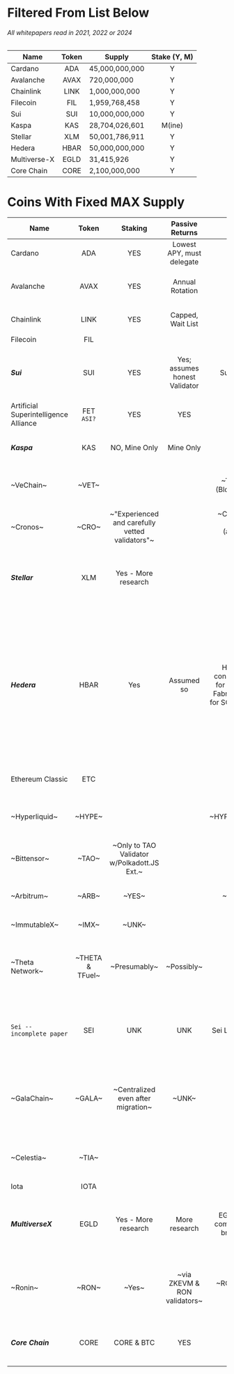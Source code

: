 # Filtered From List Below
###### All whitepapers read in 2021, 2022 or 2024

| Name                                      | Token    | Supply          | Stake (Y, M)   |
| ----                                      | :------: | -----------     | :--------:     |
| Cardano                                   | ADA      | 45,000,000,000  | Y              |
| Avalanche                                 | AVAX     | 720,000,000     | Y              |
| Chainlink                                 | LINK     | 1,000,000,000   | Y              |
| Filecoin                                  | FIL      | 1,959,768,458   | Y              |
| Sui                                       | SUI      | 10,000,000,000  | Y              |
| Kaspa                                     | KAS      | 28,704,026,601  | M(ine)         |
| Stellar                                   | XLM      | 50,001,786,911  | Y              |
| Hedera                                    | HBAR     | 50,000,000,000  | Y              |
| Multiverse-X                              | EGLD     | 31,415,926      | Y              |
| Core Chain                                | CORE     | 2,100,000,000   | Y              | 


# Coins With Fixed MAX Supply

| Name                                       | Token             | Staking                                          | Passive Returns                | Network                                                                                    | Max Supply                             | Acceptable Tokenomics                                                                                                                                | Whitepaper                                                                                                                                                                          |   Type/Notes                                                                                 |
| ------                                     |  :-----:          | :-------:                                        | :---------------:              | :-------:                                                                                  | :----------:                           | :----------:                                                                                                                                         | :-------:                                                                                                                                                                           | -------------                                                                                |
| Cardano                                    | ADA               | YES                                              | Lowest APY, must delegate      | Cardano                                                                                    | 45,000,000,000                         | Nope, already in it                                                                                                                                  |  Maybe -> [1](https://docs.cardano.org/about-cardano/contributions/) - [2](https://arxiv.org/pdf/2012.15254.pdf)                                                                    | POS, ecosystem                                                                               |                 
| Avalanche                                  | AVAX              | YES                                              | Annual Rotation                |   ERC                                                                                      | 720,000,000                            |                                                                                                                                                      |  [Link](https://cdn.prod.website-files.com/5d80307810123f5ffbb34d6e/6008d7bbf8b10d1eb01e7e16_Avalanche%20Platform%20Whitepaper.pdf) - [Other](https://www.avalabs.org/whitepapers)  | EVM -- 3-chains -- UTXO & Accounting -- ecosystem                                            |
| Chainlink                                  | LINK              | YES                                              | Capped, Wait List              |   ERC                                                                                      | 1,000,000,000                          |                                                                                                                                                      |  [Download](https://research.chain.link/whitepaper-v2.pdf)                                                                                                                          | Layer-0-ish -- Check Tokenomics                                                              |
| Filecoin                                   | FIL               |                                                  |                                |                                                                                            | 1,959,768,458                          |                                                                                                                                                      |  [Download](https://filecoin.io/filecoin.pdf)                                                                                                                                       | Storage                                                                                      |
| **_Sui_**                                  | SUI               | YES                                              | Yes; assumes honest Validator  | Sui & Bridges                                                                              | 10,000,000,000                         | _**LOOKUP**_                                                                                                                                         |  [1](https://docs.sui.io/paper/sui.pdf) - [2](https://docs.sui.io/paper/tokenomics.pdf)                                                                                             | No burn -- EVM -- Permissionless -- S-contracts -- Native storage -- Tokenomics?             |
| Artificial Superintelligence Alliance      | FET <br>`ASI?`    | YES                                              | YES                            | ERC/BNB                                                                                    | 2,719,493,896 <br> `New tokenomics ?`  | `WAITING NO TRANSITION`                                                                                                                              |  [1](https://fetch.ai/blog/fetch-ai-economics-white-paper) - [2](https://docs.superintelligence.io/artificial-superintelligence-alliance)                                           | `WAITING`                                                                                    | 
| **_Kaspa_**                                | KAS               | NO, Mine Only                                    | Mine Only                      | Kaspa                                                                                      | 28,704,026,601                         | `Fair Launch`<br> no pre-mine                                                                                                                        |  [Library](https://kaspa.org/publications/)                                                                                                                                         | PoW -- Permisionless -- Lightweight -- Evolving-DAG                                          |
| ~VeChain~                                  | ~VET~             |                                                  |                                | ~THORchain (Blockchain X)~                                                                 | ~86,712,634,466~                       |                                                                                                                                                      |  ~[Download](https://www.vechain.org/assets/whitepaper/whitepaper-1-0.pdf)~                                                                                                         | ~On THORchain -- Supply tracking -- NO THANKS~                                               |
| ~Cronos~                                   | ~CRO~             | ~"Experienced and carefully vetted validators"~  |                                | ~Chronos POS Chain <br> (aka Chain) <br> & IBC~                                            | ~30,000,000,000~                       |                                                                                                                                                      |  ~[Link](https://whitepaper.cronos.org/)~                                                                                                                                           | ~Permissioned validators -- Web3-oriented -- Formerly Crypto.com~                            |
| **_Stellar_**                              | XLM               | Yes - More research                              |                                |                                                                                            | 50,001,786,911                         |                                                                                                                                                      |  [Download](https://cdn.sanity.io/files/e2r40yh6/production-i18n/39856a57fa0c6e7d646b7db88f48f17688693fe4.pdf?dl=stellar-consensus-protocol.pdf)                                    | Stellar CP -- Federated Byzantine Agreement System -- Quorum Slices                          |                   
| **_Hedera_**                               | HBAR              | Yes                                              | Assumed so                     | Hedera with consensus tie-in for Hyperledger Fabric  -- Soldiity for SC (not an ERC)       | 50,000,000,000                         | _**LOOKUP**_ -- Swirlds owns 5% supply + gets 10% (or a min) of fees -- could Swirlds end up with all HBAR through ownership/commission agreement    | [Library](https://hedera.com/papers)                                                                                                                                                | Read 2023 Compilation -- aPOS -- Protected code -- hashgraft, no pruning -- centralized moving to decentralizaed -- governing council runs nodes and governs -- permissionless in future -- built for kyc/aml along with pseudonimity |
| Ethereum Classic                           | ETC               |                                                  |                                |                                                                                            | 210,700,000                            |                                                                                                                                                      |  [Library](https://ethereumclassic.org/knowledge/foundation)                                                                                                                        | `ON LIST` -- Claims to use ETH WP                                                            |
| ~Hyperliquid~                              | ~HYPE~            |                                                  |                                | ~HYPER/ETH/ARB~                                                                            | ~1,000,000,000~                        | ~UNK~                                                                                                                                                |  ~[Gitbook](https://hyperliquid.gitbook.io/hyperliquid-docs)~                                                                                                                       | ~Uses 3-chains -- ETH gas -- requires wrap(s) -- **OR** -- bridging~                         |
| ~Bittensor~                                | ~TAO~             | ~Only to TAO Validator w/Polkadott.JS Ext.~      |                                | ~UNK~                                                                                      | ~21,000,000~                           |                                                                                                                                                      |  ~[Link](https://bittensor.com/whitepaper)~                                                                                                                                         | ~Staking via Polkadot.js -- DOT gov affects TAO?~                                            |
| ~Arbitrum~                                 | ~ARB~             | ~YES~                                            |                                | ~ERC/ARB~                                                                                  | ~10,000,000,000~                       |                                                                                                                                                      | ~[Git](https://docs.arbitrum.io/welcome/get-started)~                                                                                                                               | ~L2 of ETH -- EMV -- reuqires wrap(s) -- **OR** -- bridging~                                 |  
| ~ImmutableX~                               | ~IMX~             |~UNK~                                             |                                |                                                                                            | ~2,000,000,000~                        | ~Eth L2 for NFTs~                                                                                                                                    |  ~[Download](https://uploads-ssl.webflow.com/646557ee455c3e16e4a9bcb3/6499367de527dd82ab7475a3_Immutable%20Whitepaper%20Update%202023%20(3).pdf)~                                   | ~Ethereum L2 for NFTs~                                                                                    |
| ~Theta Network~                            | ~THETA & TFuel~   | ~Presumably~                                     | ~Possibly~                     |                                                                                            | ~1,000,000,000~                        |                                                                                                                                                      |  ~[Library](https://www.thetatoken.org/docs)~                                                                                                                                       | ~Guardians & Validators & EdgeNodes -- BIG TECH are Elitee Validators -- Unique CDN???~                                                                                    | 
| `Sei -- incomplete paper`                  | SEI               | UNK                                              | UNK                            | Sei L1 For Trading                                                                         | 10,000,000,000                         | UNK                                                                                                                                                  |  [Github](https://github.com/sei-protocol/sei-chain/blob/main/whitepaper/Sei_Whitepaper.pdf) - [Web](https://www.sei.io/)                                                           | Incomplete whitepaper download -- Matching Engine -- Smart Cons -- For Trading/DEX/CEX                                                                                    |
| ~GalaChain~                                | ~GALA~            | ~Centralized even after migration~               | ~UNK~                          |                                                                                            | ~50,000,000,000~                       |                                                                                                                                                      |  ~[Downlaod](https://news.gala.com/wp-content/uploads/2024/10/GalaChain-Decentralization-White-Paper-DRAFT.pdf)~                                                                    | ~Permissioned decentralization -- moving from Hyperledger Fabric -- Validator, Orderers, etc, etc~                                                                                    |
| ~Celestia~                                 | ~TIA~             |                                                  |                                | ~UNK~                                                                                      | ~100,000,000~                          | ~MOSTLY INVESTORS~                                                                                                                                   |  ~[Docs](https://docs.celestia.org/) - [1](https://arxiv.org/abs/1905.09274/) - [2](https://arxiv.org/abs/1809.09044/) - [3](https://discovery.ucl.ac.uk/id/eprint/10117245/)~      | ~Tech seems good -- Many investors -- Tokenomics sucks~                                      |
| Iota                                       | IOTA              |                                                  |                                |                                                                                            | 4,600,000,000                          |                                                                                                                                                      |  [Library](https://www.iota.org/foundation/research-papers)                                                                                                                         | `ON LIST`                                                                                    |
| **_MultiverseX_**                          | EGLD              | Yes - More research                              | More research                  | EGLD -- EVM compat -- other bridges avail                                                  | 31,415,926                             |                                                                                                                                                      |  [Download](https://files.multiversx.com/multiversx-whitepaper.pdf)                                                                                                                 | sPOS - Sharded Node Pools - Appears least centralized -- EVM compat -- K-language -- ZKSNARK future |
| ~Ronin~                                    | ~RON~             | ~Yes~                                            |~via ZKEVM & RON validators~    | ~RON/ETH/L2-dapps~                                                                         | ~1,000,000,000~                        | ~Unlikey any good - formerly Axie Infinity                                                                                                           | ~[Download](https://docs.roninchain.com/basics/white-paper)~                                                                                                                        | ~12 Governing Validators for Ronin & ZKEVM -- 22 Eth bridge operators -- core seems centralized~    |
| **_Core Chain_**                           | CORE              | CORE & BTC                                       | YES                            | CORE                                                                                       | 2,100,000,000                          | _**LOOKUP**_                                                                                                                                         |  [Git](https://whitepaper.coredao.org/core-white-paper-v1.0.7)                                                                                                                      | dPoW, dPoS -- Delegate BTC/CORE -- S-contracts -- Ecosystem                                         |


























